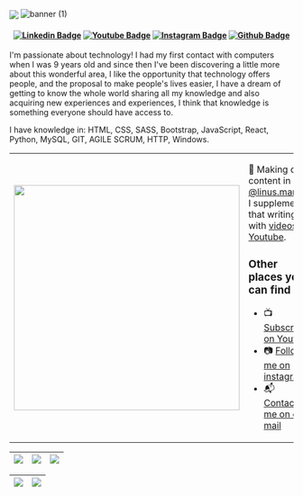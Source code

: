   <img align="center" src="![banner (1)](https://user-images.githubusercontent.com/79695824/209449759-6caeec20-4ead-43da-8689-46c74ca3485e.png)
">
![banner (1)](https://user-images.githubusercontent.com/79695824/209449759-6caeec20-4ead-43da-8689-46c74ca3485e.png)

<h4 align="center">

[![Linkedin Badge](https://img.shields.io/badge/-Linkedin-blue?style=for-the-badge&logo=Linkedin&logoColor=white&link=https://github.com/linusmanuel)](https://www.linkedin.com/in/joao-lino-adao-manuel-643bb31ba/)
[![Youtube Badge](https://img.shields.io/badge/YouTube-FF0000?style=for-the-badge&logo=youtube&logoColor=white)](https://www.youtube.com/channel/UCUpg4J0x1FD2WZkRj3TBRXQ)
[![Instagram Badge](https://img.shields.io/badge/-instagram-red?style=for-the-badge&logo=instagram&logoColor=white&link=https://github.com/linusmanuel)](https://www.instagram.com/linus.manuel/)
[![Github Badge](https://img.shields.io/badge/-Facebook-blue?style=for-the-badge&logo=Facebook&logoColor=white&link=https://github.com/linus.manuel)](https://www.facebook.com/linusmannuel/)

</h4>

I'm passionate about technology! I had my first contact with computers when I was 9 years old and since then I've been discovering a little more about this wonderful area, I like the opportunity that technology offers people, and the proposal to make people's lives easier, I have a dream of getting to know the whole world sharing all my knowledge and also acquiring new experiences and experiences, I think that knowledge is something everyone should have access to.

I have knowledge in: HTML, CSS, SASS, Bootstrap, JavaScript, React, Python, MySQL, GIT, AGILE SCRUM, HTTP, Windows.

<table border="0" cellspacing="0" cellpadding="0">
  <tr>
    <td style="border: 0";>
      <img width="400" src="https://media.giphy.com/media/SWoSkN6DxTszqIKEqv/giphy.gif?cid=ecf05e47cfxovn4m81dgq2g32svgnqr8yy45f7y25vdyj4yz&rid=giphy.gif&ct=g" />
    </td>
    <td style="border: 0";>
      <p>
        🌙 Making daily content in <a href="https://www.instagram.com/linus.manuel/">@linus.manuel</a>, I supplement that writing with <a href="https://www.youtube.com/channel/UCUpg4J0x1FD2WZkRj3TBRXQ">videos on Youtube</a>.
      </p>
      <h3>Other places you can find me</h3>
      <ul>
        <li>
          📺 <a href="https://www.youtube.com/channel/UCUpg4J0x1FD2WZkRj3TBRXQ">Subscribe on Youtube</a>
        </li>
        <li>
          📷 <a href="https://www.instagram.com/linus.manuel/">Follow me on instagram</a>
        </li>
        <li>
          📬 <a href=mailto:linusmannuel@gmail.com>Contact-me on e-mail</a>
        </li>
      </ul>
    </td>
  </tr>
</table>

| ![](http://github-profile-summary-cards.vercel.app/api/cards/stats?username=linusmanuel&theme=nord_dark) | ![](http://github-profile-summary-cards.vercel.app/api/cards/repos-per-language?username=linusmanuel&hide=Html&theme=nord_dark) | ![](http://github-profile-summary-cards.vercel.app/api/cards/most-commit-language?username=linusmanuel&theme=nord_dark) |
| :------------------------------------------------------------------------------------------------------: | :-----------------------------------------------------------------------------------------------------------------------------: | :---------------------------------------------------------------------------------------------------------------------: |

| ![](http://github-profile-summary-cards.vercel.app/api/cards/profile-details?username=linusmanuel&theme=nord_dark) | ![](https://github-readme-streak-stats.herokuapp.com/?user=linusmanuel&hide_border=true&date_format=M%20j%5B%2C%20Y%5D&background=2D3742&stroke=2D3742&ring=6bbbca&fire=6bbbca&currStreakNum=fff&sideNums=6bbbca&currStreakLabel=6bbbca&sideLabels=fff&dates=fff) |
| :----------------------------------------------------------------------------------------------------------------: | :---------------------------------------------------------------------------------------------------------------------------------------------------------------------------------------------------------------------------------------------------------------: |
